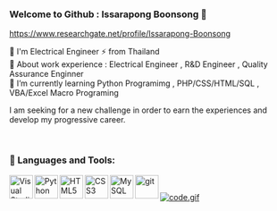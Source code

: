 ### Welcome to Github : Issarapong Boonsong  👋 
https://www.researchgate.net/profile/Issarapong-Boonsong  

 💬 I'm Electrical Engineer ⚡ from Thailand  
 🔭 About work experience : Electrical Engineer , R&D Engineer , Quality Assurance Enginner  
 🌱 I’m currently learning Python Programimg , PHP/CSS/HTML/SQL , VBA/Excel Macro Programing  
 
I am seeking for a new challenge in order to earn the experiences and develop my progressive career.    

<br>

### 🔨 Languages and Tools:


<a href="https://code.visualstudio.com/" target="_blank"> <img align="left" src="https://cdn.jsdelivr.net/gh/devicons/devicon/icons/vscode/vscode-original.svg" alt="Visual Studio Code" height="42px"/> </a> 

<a href="https://www.python.org" target="_blank"><img align="left" alt="Python" height ="42px" src="https://raw.githubusercontent.com/rahul-jha98/github_readme_icons/main/language_and_tools/square/python/python.svg"></a>

<a href="#"><img align="left" alt="HTML5" height ="42px" src="https://cdn.jsdelivr.net/gh/devicons/devicon/icons/html5/html5-original.svg" ></a>

<a href="#" target="_blank"><img align="left" alt="CSS3" height ="42px" src="https://cdn.jsdelivr.net/gh/devicons/devicon/icons/css3/css3-original.svg"></a>

<a href="#" target="_blank"><img align="left" alt="MySQL" height ="42px" src="https://cdn.jsdelivr.net/gh/devicons/devicon/icons/mysql/mysql-original.svg"></a>

<a href="https://git-scm.com/" target="_blank"> <img src="https://raw.githubusercontent.com/rahul-jha98/github_readme_icons/main/language_and_tools/square/git-scm/git-scm.svg" align="left" alt="git" height='42px'/> </a>


<br>


[![code.gif](https://i.postimg.cc/Y9Bt9pS7/code.gif)](https://postimg.cc/GBKWgnYg)

 
<!--
**IssarapongB/IssarapongB** is a ✨ _special_ ✨ repository because its `README.md` (this file) appears on your GitHub profile.

Here are some ideas to get you started:

- 🔭 I’m currently working on ...
- 🌱 I’m currently learning ...
- 👯 I’m looking to collaborate on ...
- 🤔 I’m looking for help with ...
- 💬 Ask me about ...
- 📫 How to reach me: ...
- 😄 Pronouns: ...
- ⚡ Fun fact: ...
-->
